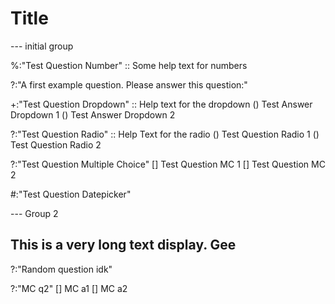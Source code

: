 # Title

--- initial group

%:"Test Question Number"
:: Some help text for numbers

?:"A first example question. Please answer this question:"

+:"Test Question Dropdown"
:: Help text for the dropdown
() Test Answer Dropdown 1
() Test Answer Dropdown 2

?:"Test Question Radio"
:: Help Text for the radio
() Test Question Radio 1
() Test Question Radio 2

?:"Test Question Multiple Choice"
[] Test Question MC 1
[] Test Question MC 2

#:"Test Question Datepicker"

--- Group 2

## This is a very long text display. Gee

?:"Random question idk"

?:"MC q2"
[] MC a1
[] MC a2
